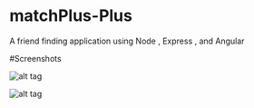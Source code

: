 # matchPlus-Plus
A friend finding application using Node , Express , and Angular 

#Screenshots 

![alt tag](https://raw.githubusercontent.com/010josh010/DBZ-Battler/master/matchplusplus.gif)

![alt tag](https://raw.githubusercontent.com/010josh010/DBZ-Battler/master/matchplusplus2.gif)